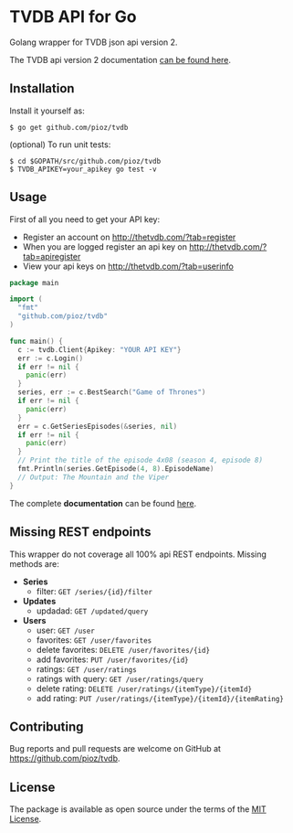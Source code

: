 # TVDB API for Go

Golang wrapper for TVDB json api version 2.

The TVDB api version 2 documentation [can be found here](https://api.thetvdb.com/swagger).

## Installation

Install it yourself as:

    $ go get github.com/pioz/tvdb

(optional) To run unit tests:

    $ cd $GOPATH/src/github.com/pioz/tvdb
    $ TVDB_APIKEY=your_apikey go test -v

## Usage

First of all you need to get your API key:

* Register an account on http://thetvdb.com/?tab=register
* When you are logged register an api key on http://thetvdb.com/?tab=apiregister
* View your api keys on http://thetvdb.com/?tab=userinfo

```Go
package main

import (
  "fmt"
  "github.com/pioz/tvdb"
)

func main() {
  c := tvdb.Client{Apikey: "YOUR API KEY"}
  err := c.Login()
  if err != nil {
    panic(err)
  }
  series, err := c.BestSearch("Game of Thrones")
  if err != nil {
    panic(err)
  }
  err = c.GetSeriesEpisodes(&series, nil)
  if err != nil {
    panic(err)
  }
  // Print the title of the episode 4x08 (season 4, episode 8)
  fmt.Println(series.GetEpisode(4, 8).EpisodeName)
  // Output: The Mountain and the Viper
}
```

The complete __documentation__ can be found [here](https://godoc.org/github.com/pioz/tvdb).

## Missing REST endpoints

This wrapper do not coverage all 100% api REST endpoints.
Missing methods are:

* __Series__
    * filter: `GET /series/{id}/filter`
* __Updates__
    * updadad: `GET /updated/query`
* __Users__
    * user: `GET /user`
    * favorites: `GET /user/favorites`
    * delete favorites: `DELETE /user/favorites/{id}`
    * add favorites: `PUT /user/favorites/{id}`
    * ratings: `GET /user/ratings`
    * ratings with query: `GET /user/ratings/query`
    * delete rating: `DELETE /user/ratings/{itemType}/{itemId}`
    * add rating: `PUT /user/ratings/{itemType}/{itemId}/{itemRating}`

## Contributing

Bug reports and pull requests are welcome on GitHub at https://github.com/pioz/tvdb.

## License

The package is available as open source under the terms of the [MIT License](http://opensource.org/licenses/MIT).